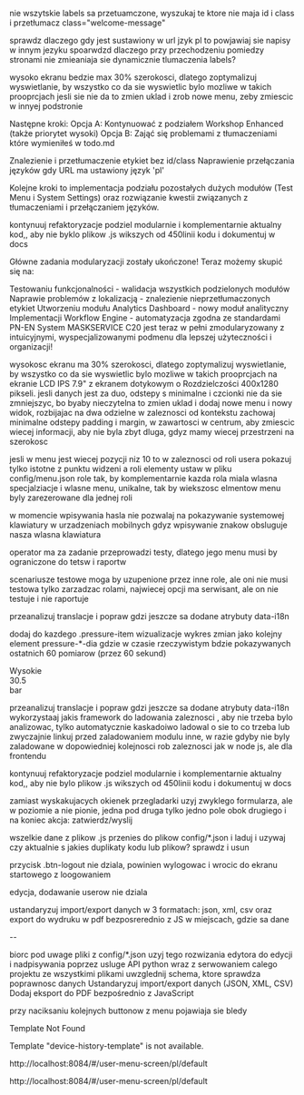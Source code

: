 nie wszytskie labels sa przetuamczone, wyszukaj te ktore nie maja id i class i przetłumacz
class="welcome-message"

sprawdz dlaczego gdy jest sustawiony w url jzyk pl to powjawiaj sie napisy w innym jezyku
spoarwdzd dlaczego przy przechodzeniu pomiedzy stronami nie zmieaniaja sie dynamicznie tlumaczenia labels?


wysoko ekranu bedzie max 30% szerokosci, dlatego zoptymalizuj wyswietlanie, by wszystko co da sie wyswietlic bylo mozliwe w takich prooprcjach
jesli sie nie da to zmien uklad i zrob nowe menu, zeby zmiescic w innyej podstronie 


Następne kroki:
Opcja A: Kontynuować z podziałem Workshop Enhanced (także priorytet wysoki) Opcja B: Zająć się problemami z tłumaczeniami które wymieniłeś w 
todo.md

Znalezienie i przetłumaczenie etykiet bez id/class
Naprawienie przełączania języków gdy URL ma ustawiony język 'pl'


Kolejne kroki to implementacja podziału pozostałych dużych modułów 
(Test Menu i System Settings) oraz rozwiązanie kwestii związanych z tłumaczeniami i przełączaniem języków.



kontynuuj refaktoryzacje podziel modularnie i komplementarnie aktualny kod,, aby nie byklo plikow .js wikszych od 450linii kodu
i dokumentuj w docs


Główne zadania modularyzacji zostały ukończone! Teraz możemy skupić się na:

Testowaniu funkcjonalności - walidacja wszystkich podzielonych modułów
Naprawie problemów z lokalizacją - znalezienie nieprzetłumaczonych etykiet
Utworzeniu modułu Analytics Dashboard - nowy moduł analityczny
Implementacji Workflow Engine - automatyzacja zgodna ze standardami PN-EN
System MASKSERVICE C20 jest teraz w pełni zmodularyzowany z intuicyjnymi, wyspecjalizowanymi podmenu dla lepszej użyteczności i organizacji!



wysokosc ekranu ma 30% szerokosci, dlatego zoptymalizuj wyswietlanie, by
wszystko co da sie wyswietlic bylo mozliwe w takich prooprcjach na ekranie LCD IPS 7.9" z ekranem dotykowym o Rozdzielczości 400x1280 pikseli. 
jesli danych jest za duo, odstepy s minimalne i czcionki nie da sie zmniejszyc, bo byaby nieczytelna
to zmien uklad i dodaj nowe menu i nowy widok, rozbijajac na dwa odzielne w zaleznosci od kontekstu
zachowaj minimalne odstepy padding i margin, w zawartosci w centrum, aby zmiescic wiecej informacji, aby nie byla zbyt dluga, gdyz mamy wiecej przestrzeni na szerokosc


jesli w menu jest wiecej pozycji niz 10 to w zaleznosci od roli usera pokazuj tylko istotne z punktu widzeni a roli elementy
ustaw w pliku  config/menu.json  role tak, by komplementarnie kazda rola miala wlasna specjalziacje i wlasne menu, unikalne, tak by 
wiekszosc elmentow menu  byly zarezerowane dla jednej roli


w momencie wpisywania hasla nie pozwalaj na pokazywanie systemowej klawiatury w urzadzeniach mobilnych
 gdyz wpisywanie znakow obsluguje nasza wlasna klawiatura

operator ma za zadanie przeprowadzi testy, dlatego jego menu musi by ograniczone do tetsw i raportw

scenariusze testowe moga by uzupenione przez inne role, ale oni nie musi testowa tylko zarzadzac rolami, 
najwiecej opcji ma serwisant, ale on nie testuje i nie raportuje

przeanalizuj translacje i popraw gdzi jeszcze sa dodane atrybuty data-i18n

dodaj do kazdego  .pressure-item  wizualizacje wykres zmian jako kolejny element pressure-*-dia
gdzie w czasie rzeczywistym bdzie pokazywanych ostatnich 60  pomiarow (przez 60 sekund)
<div class="pressure-item">
    <div id="pressure-high-label" class="pressure-label">Wysokie</div>
    <div id="pressure-high" class="pressure-value">30.5</div>
    <div id="pressure-high-unit" class="pressure-unit">bar</div>
    <div id="pressure-high-dia" class="pressure-dia"></div>
</div>


przeanalizuj translacje i popraw gdzi jeszcze sa dodane atrybuty data-i18n
wykorzystaaj jakis framework do ladowania zaleznosci , aby nie trzeba bylo analizowac, tylko automatycznie kaskadoiwo ladowal o sie to co trzeba
lub zwyczajnie linkuj przed zaladowaniem modulu inne, w razie gdyby nie byly zaladowane w dopowiedniej kolejnosci
rob zaleznosci jak w node js, ale dla frontendu

kontynuuj refaktoryzacje podziel modularnie i komplementarnie aktualny kod,, aby nie bylo plikow .js wikszych od 450linii kodu
i dokumentuj w docs


zamiast wyskakujacych okienek przegladarki uzyj zwyklego formularza, 
ale w poziomie a nie pionie, jedna pod druga tylko jedno pole obok drugiego i na koniec akcja: zatwierdz/wyslij

wszelkie dane z plikow .js przenies do plikow config/*.json i laduj i uzywaj
czy aktualnie s jakies duplikaty kodu lub plikow? sprawdz i usun

przycisk .btn-logout nie dziala, powinien wylogowac i wrocic do ekranu startowego z loogowaniem

edycja, dodawanie userow nie dziala

ustandaryzuj import/export danych w 3 formatach: json, xml, csv oraz export do wydruku w pdf bezposrerednio z JS w miejscach, gdzie sa dane


--

biorc pod uwage pliki z config/*.json uzyj tego rozwizania edytora do edycji i nadpisywania poprzez usluge API python wraz z serwowaniem calego projektu ze wszystkimi plikami
uwzglednij schema, ktore sprawdza poprawnosc danych
Ustandaryzuj import/export danych (JSON, XML, CSV)
Dodaj eksport do PDF bezpośrednio z JavaScript




przy naciksaniu kolejnych buttonow z menu pojawiaja sie bledy

Template Not Found

Template "device-history-template" is not available.

http://localhost:8084/#/user-menu-screen/pl/default

http://localhost:8084/#/user-menu-screen/pl/default